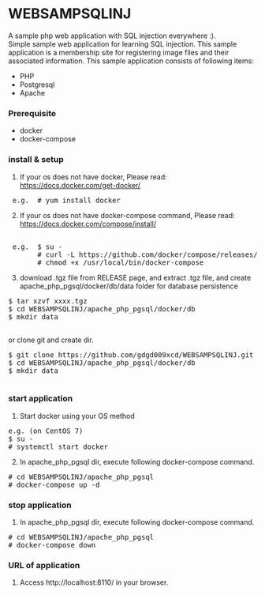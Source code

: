 # WEBSAMPSQLINJ
A sample php web application with SQL injection everywhere :).  
Simple sample web application for learning SQL injection.
This sample application is a membership site for registering image files and their associated information.
This sample application consists of following items:  
* PHP
* Postgresql
* Apache 

### Prerequisite

* docker
* docker-compose

### install & setup 

1. If your os does not have docker, Please read: https://docs.docker.com/get-docker/
<PRE> e.g.  # yum install docker</PRE>  


2. If your os does not have docker-compose command, Please read: https://docs.docker.com/compose/install/
<PRE>  
 e.g.  $ su -
       # curl -L https://github.com/docker/compose/releases/download/1.21.2/docker-compose-$(uname -s)-$(uname -m) -o /usr/local/bin/docker-compose
       # chmod +x /usr/local/bin/docker-compose
</PRE>
3. download .tgz file from RELEASE page, and extract .tgz file, and create apache_php_pgsql/docker/db/data folder for database persistence
<PRE>
$ tar xzvf xxxx.tgz
$ cd WEBSAMPSQLINJ/apache_php_pgsql/docker/db
$ mkdir data
 
</PRE>
or clone git and create dir.
<PRE>
$ git clone https://github.com/gdgd009xcd/WEBSAMPSQLINJ.git
$ cd WEBSAMPSQLINJ/apache_php_pgsql/docker/db
$ mkdir data
 
</PRE>

### start application
1. Start docker using your OS method
<PRE>
e.g. (on CentOS 7)
$ su -
# systemctl start docker
</PRE>

2. In apache_php_pgsql dir, execute following docker-compose command.
<PRE>
# cd WEBSAMPSQLINJ/apache_php_pgsql
# docker-compose up -d
</PRE>

### stop application

1. In apache_php_pgsql dir, execute following docker-compose command.
<PRE>
# cd WEBSAMPSQLINJ/apache_php_pgsql
# docker-compose down
</PRE>

### URL of application 
1. Access http://localhost:8110/ in your browser.





 
